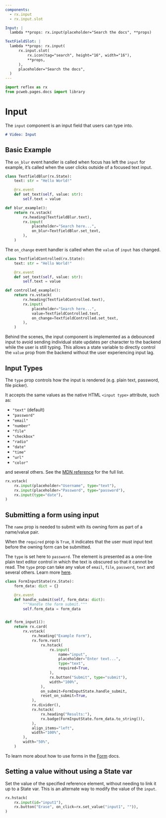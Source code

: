 ```yaml
---
components:
  - rx.input
  - rx.input.slot

Input: |
  lambda **props: rx.input(placeholder="Search the docs", **props)

TextFieldSlot: |
  lambda **props: rx.input(
      rx.input.slot(
          rx.icon(tag="search", height="16", width="16"),
          **props,
      ),
      placeholder="Search the docs",
  )
---
```


```python exec
import reflex as rx
from pcweb.pages.docs import library
```

# Input

The `input` component is an input field that users can type into.

```md video https://youtube.com/embed/ITOZkzjtjUA?start=1517&end=1869
# Video: Input
```

## Basic Example

The `on_blur` event handler is called when focus has left the `input` for example, it’s called when the user clicks outside of a focused text input.

```python demo exec
class TextfieldBlur(rx.State):
    text: str = "Hello World!"

    @rx.event
    def set_text(self, value: str):
        self.text = value

def blur_example():
    return rx.vstack(
        rx.heading(TextfieldBlur.text),
        rx.input(
            placeholder="Search here...",
            on_blur=TextfieldBlur.set_text,
        ),
    )
```

The `on_change` event handler is called when the `value` of `input` has changed.

```python demo exec
class TextfieldControlled(rx.State):
    text: str = "Hello World!"

    @rx.event
    def set_text(self, value: str):
        self.text = value

def controlled_example():
    return rx.vstack(
        rx.heading(TextfieldControlled.text),
        rx.input(
            placeholder="Search here...",
            value=TextfieldControlled.text,
            on_change=TextfieldControlled.set_text,
        ),
    )
```

Behind the scenes, the input component is implemented as a debounced input to avoid sending individual state updates per character to the backend while the user is still typing. This allows a state variable to directly control the `value` prop from the backend without the user experiencing input lag.

## Input Types

The `type` prop controls how the input is rendered (e.g. plain text, password, file picker).

It accepts the same values as the native HTML `<input type>` attribute, such as:

- `"text"` (default)
- `"password"`
- `"email"`
- `"number"`
- `"file"`
- `"checkbox"`
- `"radio"`
- `"date"`
- `"time"`
- `"url"`
- `"color"`

and several others. See the [MDN reference](https://developer.mozilla.org/en-US/docs/Web/HTML/Element/input#input_types) for the full list.

```python demo
rx.vstack(
    rx.input(placeholder="Username", type="text"),
    rx.input(placeholder="Password", type="password"),
    rx.input(type="date"),
)
```

## Submitting a form using input

The `name` prop is needed to submit with its owning form as part of a name/value pair.

When the `required` prop is `True`, it indicates that the user must input text before the owning form can be submitted.

The `type` is set here to `password`. The element is presented as a one-line plain text editor control in which the text is obscured so that it cannot be read. The `type` prop can take any value of `email`, `file`, `password`, `text` and several others. Learn more [here](https://developer.mozilla.org/en-US/docs/Web/HTML/Element/input).

```python demo exec
class FormInputState(rx.State):
    form_data: dict = {}

    @rx.event
    def handle_submit(self, form_data: dict):
        """Handle the form submit."""
        self.form_data = form_data


def form_input1():
    return rx.card(
        rx.vstack(
            rx.heading("Example Form"),
            rx.form.root(
                rx.hstack(
                    rx.input(
                        name="input",
                        placeholder="Enter text...",
                        type="text",
                        required=True,
                    ),
                    rx.button("Submit", type="submit"),
                    width="100%",
                ),
                on_submit=FormInputState.handle_submit,
                reset_on_submit=True,
            ),
            rx.divider(),
            rx.hstack(
                rx.heading("Results:"),
                rx.badge(FormInputState.form_data.to_string()),
            ),
            align_items="left",
            width="100%",
        ),
        width="50%",
    )
```

To learn more about how to use forms in the [Form]({library.forms.form.path}) docs.

## Setting a value without using a State var

Set the value of the specified reference element, without needing to link it up to a State var. This is an alternate way to modify the value of the `input`.

```python demo
rx.hstack(
    rx.input(id="input1"),
    rx.button("Erase", on_click=rx.set_value("input1", "")),
)
```
